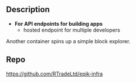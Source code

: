 ## Description

- **For API endpoints for building apps**
  - hosted endpoint for multiple developers

Another container spins up a simple block explorer.

## Repo

https://github.com/RTradeLtd/epik-infra